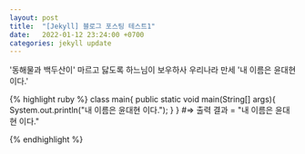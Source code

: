 ```yaml
---
layout: post
title:  "[Jekyll] 블로그 포스팅 테스트1"
date:   2022-01-12 23:24:00 +0700
categories: jekyll update
---
```

'동해물과 백두산이' 마르고 닳도록 하느님이 보우하사 우리나라 만세
'내 이름은 윤대현 이다.'

{% highlight ruby %}
class main{
  public static void main(String[] args){
    System.out.println("내 이름은 윤대현 이다.");
  }
}
#=> 출력 결과 = "내 이름은 윤대현 이다."

{% endhighlight %}